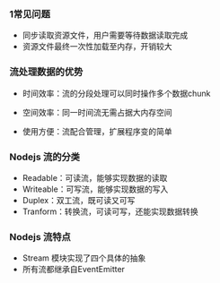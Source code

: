 ### 1常见问题

- 同步读取资源文件，用户需要等待数据读取完成
- 资源文件最终一次性加载至内存，开销较大

### 流处理数据的优势

- 时间效率：流的分段处理可以同时操作多个数据chunk
- 空间效率：同一时间流无需占据大内存空间

- 使用方便：流配合管理，扩展程序变的简单

### Nodejs 流的分类

- Readable：可读流，能够实现数据的读取
- Writeable：可写流，能够实现数据的写入
- Duplex：双工流，既可读又可写
- Tranform：转换流，可读可写，还能实现数据转换

### Nodejs 流特点

- Stream 模块实现了四个具体的抽象
- 所有流都继承自EventEmitter